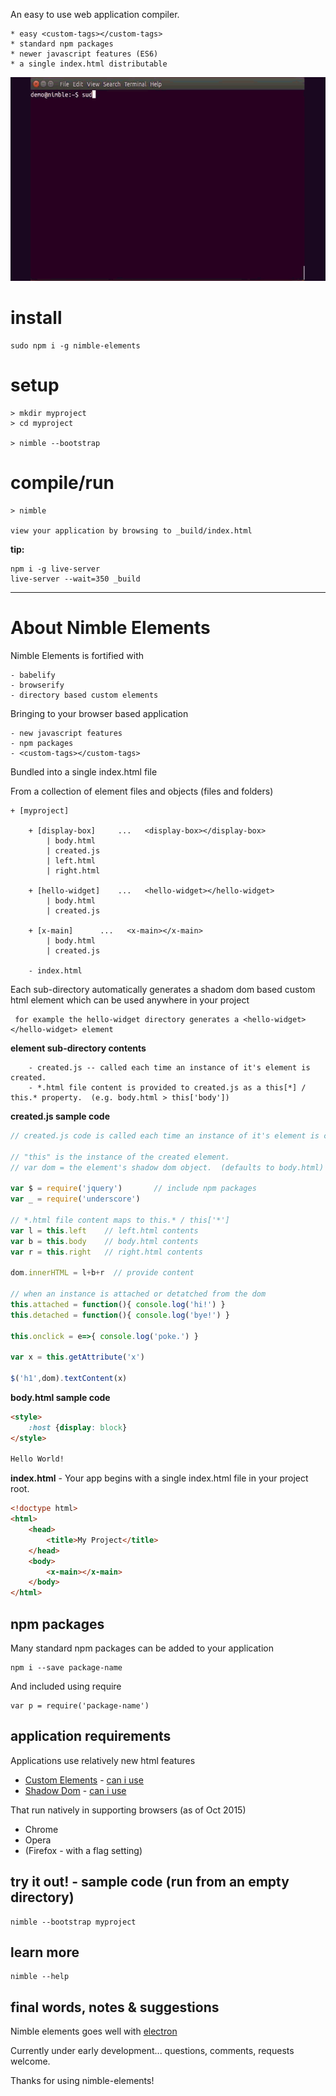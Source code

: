 
An easy to use web application compiler.
 
	* easy <custom-tags></custom-tags>
	* standard npm packages
	* newer javascript features (ES6)
	* a single index.html distributable


![](https://raw.githubusercontent.com/q9design/nimble/master/node/elements/media/demo.gif)


# install

	sudo npm i -g nimble-elements


# setup

	> mkdir myproject
	> cd myproject

	> nimble --bootstrap


# compile/run

	> nimble 

	view your application by browsing to _build/index.html


**tip:** 

	npm i -g live-server
	live-server --wait=350 _build

---

# About Nimble Elements

Nimble Elements is fortified with

	- babelify
	- browserify
	- directory based custom elements


Bringing to your browser based application

	- new javascript features
	- npm packages
	- <custom-tags></custom-tags>


Bundled into a single index.html file


From a collection of element files and objects (files and folders)

	+ [myproject]

		+ [display-box]		...   <display-box></display-box>
			| body.html
			| created.js
			| left.html
			| right.html

		+ [hello-widget]	...   <hello-widget></hello-widget>
			| body.html
			| created.js

		+ [x-main]		...   <x-main></x-main>
			| body.html
			| created.js

		- index.html
	

Each sub-directory automatically generates a shadom dom based custom html element which can be used anywhere in your project

     for example the hello-widget directory generates a <hello-widget></hello-widget> element

**element sub-directory contents**

		- created.js -- called each time an instance of it's element is created. 
		- *.html file content is provided to created.js as a this[*] / this.* property.  (e.g. body.html > this['body'])


**created.js sample code**

```javascript
// created.js code is called each time an instance of it's element is created. 

// "this" is the instance of the created element.
// var dom = the element's shadow dom object.  (defaults to body.html)

var $ = require('jquery')       // include npm packages
var _ = require('underscore')

// *.html file content maps to this.* / this['*']
var l = this.left    // left.html contents
var b = this.body    // body.html contents
var r = this.right   // right.html contents

dom.innerHTML = l+b+r  // provide content

// when an instance is attached or detatched from the dom
this.attached = function(){ console.log('hi!') }
this.detached = function(){ console.log('bye!') }

this.onclick = e=>{ console.log('poke.') }

var x = this.getAttribute('x')

$('h1',dom).textContent(x)
```


**body.html sample code**

```html
<style>
	:host {display: block}
</style>

Hello World!
```

**index.html** - Your app begins with a single index.html file in your project root.
```html
<!doctype html>
<html>
	<head>
		<title>My Project</title>
	</head>
	<body>
		<x-main></x-main>
	</body>
</html>
```



## npm packages

Many standard npm packages can be added to your application

	npm i --save package-name

	
And included using require

	var p = require('package-name')


## application requirements
Applications use relatively new html features

   * [Custom Elements](http://w3c.github.io/webcomponents/spec/custom/) - [can i use]( http://caniuse.com/#feat=custom-elements)
   * [Shadow Dom](http://www.w3.org/TR/shadow-dom/) - [can i use](http://caniuse.com/#feat=shadowdom)

That run natively in supporting browsers  (as of Oct 2015)

   * Chrome
   * Opera
   * (Firefox - with a flag setting)


## try it out! - sample code (run from an empty directory)

    nimble --bootstrap myproject


## learn more

	nimble --help


## final words, notes & suggestions

Nimble elements goes well with [electron](http://electron.atom.io/)

Currently under early development... questions, comments, requests welcome.

Thanks for using nimble-elements!

